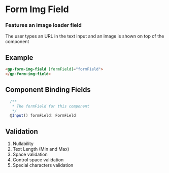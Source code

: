 # Form Img Field

### Features an image loader field

The user types an URL in the text input and an image is shown on top of the component

## Example

```html
<gp-form-img-field [formField]="formField">
</gp-form-img-field>
```

## Component Binding Fields

```typescript
  /**
   * The formField for this component
   */
  @Input() formField: FormField
```
## Validation

1. Nullability
2. Text Length (Min and Max)
3. Space validation
4. Control space validation
5. Special characters validation